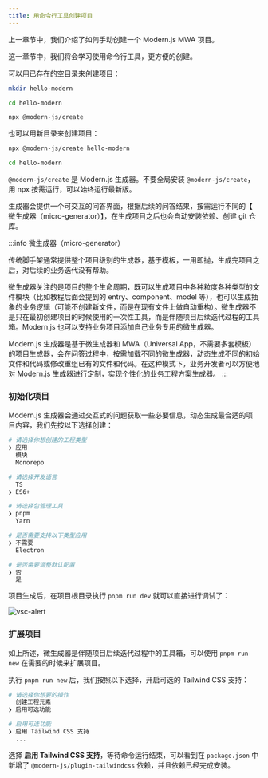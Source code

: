 ```yaml
---
title: ​用命令行工具创建项目​​
---
```


上一章节中，我们介绍了如何手动创建一个 Modern.js MWA 项目。

这一章节中，我们将会学习使用命令行工具，更方便的创建。

可以用已存在的空目录来创建项目：

```bash
mkdir hello-modern

cd hello-modern

npx @modern-js/create
```

也可以用新目录来创建项目：

```bash
npx @modern-js/create hello-modern

cd hello-modern
```

`@modern-js/create` 是 Modern.js 生成器。不要全局安装 `@modern-js/create`，用 npx 按需运行，可以始终运行最新版。

生成器会提供一个可交互的问答界面，根据后续的问答结果，按需运行不同的【 微生成器（micro-generator）】，在生成项目之后也会自动安装依赖、创建 git 仓库。

:::info 微生成器（micro-generator）

传统脚手架通常提供整个项目级别的生成器，基于模板，一用即抛，生成完项目之后，对后续的业务迭代没有帮助。

微生成器关注的是项目的整个生命周期，既可以生成项目中各种粒度各种类型的文件模块（比如教程后面会提到的 entry、component、model 等），也可以生成抽象的业务逻辑（可能不创建新文件，而是在现有文件上做自动重构）。微生成器不是只在最初创建项目的时候使用的一次性工具，而是伴随项目后续迭代过程的工具箱。Modern.js 也可以支持业务项目添加自己业务专用的微生成器。

Modern.js 生成器是基于微生成器和 MWA（Universal App，不需要多套模板）的项目生成器，会在问答过程中，按需加载不同的微生成器，动态生成不同的初始文件和代码或修改重组已有的文件和代码。在这种模式下，业务开发者可以方便地对 Modern.js 生成器进行定制，实现个性化的业务工程方案生成器。
:::

### 初始化项目

Modern.js 生成器会通过交互式的问题获取一些必要信息，动态生成最合适的项目内容，我们先按以下选择创建：

```bash
# 请选择你想创建的工程类型
❯ 应用
  模块
  Monorepo

# 请选择开发语言
  TS
❯ ES6+

# 请选择包管理工具
❯ pnpm
  Yarn

# 是否需要支持以下类型应用
❯ 不需要
  Electron

# 是否需要调整默认配置
❯ 否
  是
```

项目生成后，在项目根目录执行 `pnpm run dev` 就可以直接进行调试了：

![vsc-alert](https://lf3-static.bytednsdoc.com/obj/eden-cn/aphqeh7uhohpquloj/modern-js/docs/init.png)

### 扩展项目

如上所述，微生成器是伴随项目后续迭代过程中的工具箱，可以使用 `pnpm run new` 在需要的时候来扩展项目。

执行 `pnpm run new` 后，我们按照以下选择，开启可选的 Tailwind CSS 支持：

```bash
# 请选择你想要的操作
  创建工程元素
❯ 启用可选功能

# 启用可选功能
❯ 启用 Tailwind CSS 支持
  ...
```

选择 **启用 Tailwind CSS 支持**，等待命令运行结束，可以看到在 `package.json` 中新增了 `@modern-js/plugin-tailwindcss` 依赖，并且依赖已经完成安装。
